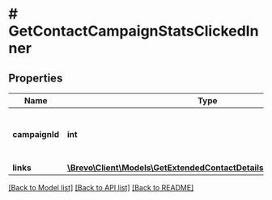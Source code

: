 # # GetContactCampaignStatsClickedInner

## Properties

Name | Type | Description | Notes
------------ | ------------- | ------------- | -------------
**campaignId** | **int** | ID of the campaign which generated the event |
**links** | [**\Brevo\Client\Models\GetExtendedContactDetailsAllOfStatisticsLinks[]**](GetExtendedContactDetailsAllOfStatisticsLinks.md) |  |

[[Back to Model list]](../../README.md#models) [[Back to API list]](../../README.md#endpoints) [[Back to README]](../../README.md)
